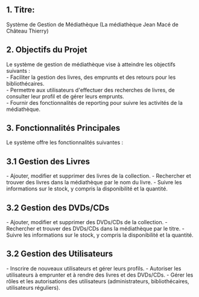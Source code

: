 ## 1. Titre: 
Système de Gestion de Médiathèque (La médiathèque Jean Macé de Château Thierry)

## 2. Objectifs du Projet
Le système de gestion de médiathèque vise à atteindre les objectifs suivants :  
\- Faciliter la gestion des livres, des emprunts et des retours pour les bibliothécaires.  
\- Permettre aux utilisateurs d'effectuer des recherches de livres, de consulter leur profil et de gérer leurs emprunts.  
\- Fournir des fonctionnalités de reporting pour suivre les activités de la médiathèque.  

## 3. Fonctionnalités Principales
Le système offre les fonctionnalités suivantes : 

## 3.1 Gestion des Livres
\- Ajouter, modifier et supprimer des livres de la collection.
\- Rechercher et trouver des livres dans la médiathèque par le nom du livre.
\- Suivre les informations sur le stock, y compris la disponibilité et la quantité.

## 3.2 Gestion des DVDs/CDs
\- Ajouter, modifier et supprimer des DVDs/CDs de la collection.
\- Rechercher et trouver des DVDs/CDs dans la médiathèque par le titre.
\- Suivre les informations sur le stock, y compris la disponibilité et la quantité.

## 3.2 Gestion des Utilisateurs
\- Inscrire de nouveaux utilisateurs et gérer leurs profils.
\- Autoriser les utilisateurs à emprunter et à rendre des livres et des DVDs/CDs.
\- Gérer les rôles et les autorisations des utilisateurs (administrateurs, bibliothécaires, utilisateurs réguliers).
